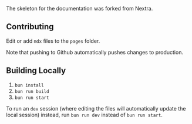 The skeleton for the documentation was forked from Nextra.

## Contributing

Edit or add `mdx` files to the `pages` folder.

Note that pushing to Github automatically pushes changes to production. 


## Building Locally

1. ```bun install```
2. ```bun run build```
3. ```bun run start```

To run an `dev` session (where editing the files will automatically update the local session) instead, run `bun run dev` instead of `bun run start`.

